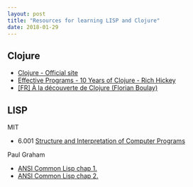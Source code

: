 ```yaml
---
layout: post
title: "Resources for learning LISP and Clojure"
date: 2018-01-29
---
```


## Clojure

- [Clojure - Official site](https://clojure.org/)
- [Effective Programs - 10 Years of Clojure - Rich Hickey](https://www.youtube.com/watch?v=2V1FtfBDsLU)
- [[FR] À la découverte de Clojure (Florian Boulay)](https://www.youtube.com/watch?v=z_KWmzs-j70)

## LISP

MIT

- 6.001 [Structure and Interpretation of Computer Programs](https://ocw.mit.edu/courses/electrical-engineering-and-computer-science/6-001-structure-and-interpretation-of-computer-programs-spring-2005/)

Paul Graham

- [ANSI Common Lisp chap 1.](https://sep.yimg.com/ty/cdn/paulgraham/acl1.txt)
- [ANSI Common Lisp chap 2.](https://sep.yimg.com/ty/cdn/paulgraham/acl2.txt)
